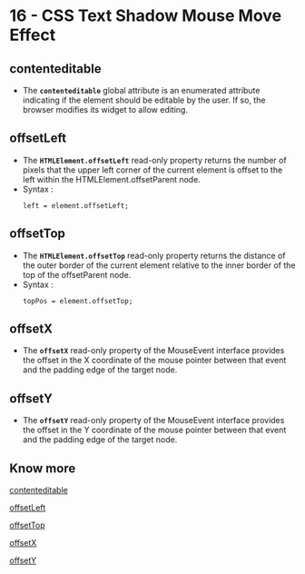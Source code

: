 # 16 - CSS Text Shadow Mouse Move Effect

## contenteditable
- The **`contenteditable`** global attribute is an enumerated attribute indicating if the element should be editable by the user. If so, the browser modifies its widget to allow editing.

## offsetLeft
- The **`HTMLElement.offsetLeft`** read-only property returns the number of pixels that the upper left corner of the current element is offset to the left within the HTMLElement.offsetParent node.
- Syntax :
    ```
    left = element.offsetLeft;
    ```

## offsetTop
- The **`HTMLElement.offsetTop`** read-only property returns the distance of the outer border of the current element relative to the inner border of the top of the offsetParent node.
- Syntax :
    ```
    topPos = element.offsetTop;
    ```

## offsetX
- The **`offsetX`** read-only property of the MouseEvent interface provides the offset in the X coordinate of the mouse pointer between that event and the padding edge of the target node.

## offsetY
- The **`offsetY`** read-only property of the MouseEvent interface provides the offset in the Y coordinate of the mouse pointer between that event and the padding edge of the target node.

## Know more

[contenteditable](https://developer.mozilla.org/en-US/docs/Web/HTML/Global_attributes/contenteditable)

[offsetLeft](https://developer.mozilla.org/en-US/docs/Web/API/HTMLElement/offsetLeft)

[offsetTop](https://developer.mozilla.org/en-US/docs/Web/API/HTMLElement/offsetTop)

[offsetX](https://developer.mozilla.org/en-US/docs/Web/API/MouseEvent/offsetX)

[offsetY](https://developer.mozilla.org/en-US/docs/Web/API/MouseEvent/offsetY)